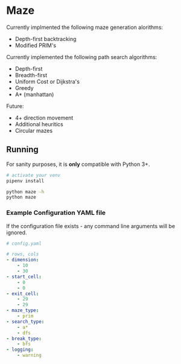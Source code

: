 # Maze

Currently implmented the following maze generation alorithms:

* Depth-first backtracking
* Modified PRIM's

Currently implemented the following path search algorithms:

* Depth-first
* Breadth-first
* Uniform Cost or Dijkstra's
* Greedy
* A* (manhattan)

Future:

* 4+ direction movement
* Additional heuritics
* Circular mazes

## Running

For sanity purposes, it is **only** compatible with Python 3+.

```bash
# activate your venv
pipenv install

python maze -h
python maze
```

### Example Configuration YAML file

If the configuration file exists - any command line arguments will be ignored.

```yaml
# config.yaml

# rows, cols
- dimension:
    - 10
    - 30
- start_cell:
    - 0
    - 0
- exit_cell:
    - 29
    - 29
- maze_type:
    - prim
- search_type:
    - a*
    - dfs
- break_type:
    - bfs
- logging:
    - warning
```
